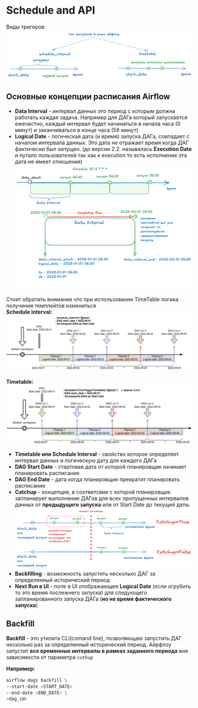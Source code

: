 # Schedule and API

Виды тригеров:  
![alt text](./pictures/triggers_diff.png)

## Основные концепции расписания Airflow

- **Data Interval** - интервал данных это период с которым должна работать каждая задача. Например для ДАГа который запускается ежечастно, каждый интервал будет начинаться в начала часа (0 минут) и заканчиваться в конце часа (59 минут)  
- **Logical Date** - логическая дата (и время) запуска ДАГа, совпадает с началом интервала данных. Это дата не отражает время когда ДАГ фактически был запущен. (до версии 2.2. называлась **Execution Date** и путало пользователей так как к execution то есть исполнение эта дата не имеет отношение)  
![alt text](./pictures/data_interval.png)

Стоит обратить внимание что при использовании TimeTable логика получения темплейтов измениться  
**Schedule interval:**  
![alt text](./pictures/schedule_interval_templates.png)

**Timetable:**  
![alt text](./pictures/timetable_templates.png)

- **Timetable или Schedule Interval** - свойство которое определяет интервал данных и логическую дату для каждого ДАГа
- **DAG Start Date** - стартовая дата от которой планировщик начинает планировать расписание
- **DAG End Date** - дата когда планировщик прекратит планировать расписание
- **Catchup** - концепция, в соответсвии с которой планировщик запланирует выполнение ДАГов для всех пропущенных интервалов данных от **предыдущего запуска** или от Start Date до текущей даты.  
![alt text](./pictures/сatchup.png)
- **Backfilling** - возможность запустить несколько ДАГ за определенный исторический период
- **Next Run в UI** - поле в UI отображающее **Logical Date** (если огрубить то это время послежнего запуска) для следующего запланированного запуска ДАГа (**но не время фактического запуска**)

## Backfill

**Backfill** - это утилита CLI(comand line), позволяющаю запустить ДАГ несколько раз за определенный исторический период. Айрфлоу запустит **все временные интервалы в рамках заданного периода** вне зависимости от параметра `cuthup`

**Например:**

```bash
airflow dags backfill \
--start-date <START_DATE>
--end-date <END_DATE> \
<dag_id>
```
